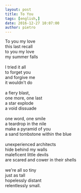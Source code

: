 ```yaml
---
layout: post
title: To You
tags: [english,]
date: 2016-12-27 10:07:00
author: pietro
---
```

To you my love<br/>this last recall<br/>to you my love<br/>my summer falls<br/><br/>I tried it all<br/>to forget you<br/>and forgive me<br/>it wouldn't do<br/><br/>a fiery blast,<br/>one more, one last<br/>a star explode<br/>a void dissuade<br/><br/>one word, one smile<br/>a teardrop in the nile<br/>make a pyramid of you<br/>a sand tombstone within the blue<br/><br/>unexperienced architects<br/>hide behind my walls<br/>maleficent little devils<br/>are scared and cower in their shells<br/><br/>we're all so tiny<br/>just as tall<br/>hopelessly distant<br/>relentlessly small.
